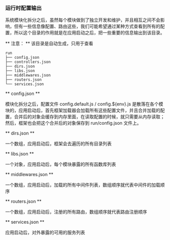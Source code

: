 ### 运行时配置输出

系统模块化拆分之后，虽然每个模块做到了独立开发和维护，并且相互之间不会影响，但有一些信息像配置、路由这些，我们可能希望通过某种方式查看到所有的配置，所以这个目录的作用就是在应用启动之后，把一些重要的信息输出到该目录。

** 注意： ** 该目录是自动生成，只用于查看

```
run
├── config.json
├── controllers.json
├── dirs.json
├── libs.json
├── middlewares.json
├── routers.json
└── services.json
```

** config.json **

模块化拆分之后，配置文件 config.default.js / config.${env}.js 是散落在各个模块的，应用启动后，首先框架加载器会加载所有这些配置文件，并且合并加载的配置，合并后的对象会缓存到内存里面，在读取配置的时候，就只需要从内存读取；然后，框架也会把这个合并后的对象保存到 run/config.json 文件上。

** dirs.json **

一个数组，应用启动后，框架会去遍历的所有目录列表

** libs.json **

一个对象，应用启动后，每个模块暴露的所有函数库列表

** middlewares.json **

一个数组，应用启动后，加载的所有中间件列表，数组顺序就代表中间件的加载顺序

** routers.json **

一个数组，应用启动后，注册的所有路由，数组顺序就代表路由注册顺序

** services.json **

应用启动后，对外暴露的可用的服务列表